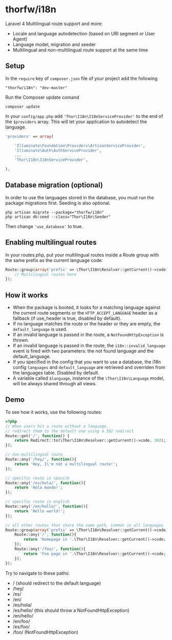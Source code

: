 thorfw/i18n
===========

Laravel 4 Multilingual route support and more:

* Locale and language autodetection (based on URI segment or User Agent)
* Language model, migration and seeder
* Multilingual and non-multilingual route support at the same time

## Setup

In the `require` key of `composer.json` file of your project add the following

    "thorfw/i18n": "dev-master"

Run the Composer update comand

    composer update

In your `config/app.php` add `'Thor\I18n\I18nServiceProvider'` to the end of the `$providers` array.
This will let your application to autodetect the language.

```php
'providers' => array(

    'Illuminate\Foundation\Providers\ArtisanServiceProvider',
    'Illuminate\Auth\AuthServiceProvider',
    ...
    'Thor\I18n\I18nServiceProvider',

),
```

## Database migration (optional)

In order to use the languages stored in the database, you must run the package migrations first. Seeding is also optional.

    php artisan migrate --package="thorfw/i18n"
    php artisan db:seed --class="Thor\I18n\Seeder"

Then change `'use_database'` to true.

## Enabling multilingual routes

In your routes.php, put your multilingual routes inside a Route group
with the same prefix as the current language code:

```php
Route::group(array('prefix' => \Thor\I18n\Resolver::getCurrent()->code), function() {
    // Multilingual routes here
});
```

## How it works
* When the package is booted, it looks for a matching language against the current 
route segments or the `HTTP_ACCEPT_LANGUAGE` header as a fallback (if use_header is true, disabled by default).
* If no language matches the route or the header or they are empty, the `default_language` is used.
* If an invalid language is passed in the route, a `NotFoundHttpException` is thrown.
* If an invalid language is passed in the route, the `i18n::invalid_language` event is fired with
two parameters: the not found language and the default_language.
* If you specified in the config that you want to use a database, the i18n config 
`languages` and `default_language` are retrieved and overriden from the languages table. Disabled by default.
* A variable called `$language`, instance of the `\Thor\I18n\Language` model, will be always shared through all views.


## Demo

To see how it works, use the following routes:

```php
<?php
// When users hit a route without a language,
// redirect them to the default one using a 302 redirect
Route::get('/', function() {
    return Redirect::to(\Thor\I18n\Resolver::getCurrent()->code, 302);
});

// non-multilingual route
Route::any('/hey/', function(){
    return 'Hey, I\'m not a multilingual route!';
});

// specific route in spanish
Route::any('/es/hola/', function(){
    return 'Hola mundo!';
});

// specific route in english
Route::any('/en/hello/', function(){
    return 'Hello world!';
});

// all other routes that share the same path, common in all languages
Route::group(array('prefix' => \Thor\I18n\Resolver::getCurrent()->code), function() {
    Route::any('/', function(){
        return 'Homepage in '.\Thor\I18n\Resolver::getCurrent()->code;
    });
    Route::any('/foo/', function(){
        return 'Foo page in '.\Thor\I18n\Resolver::getCurrent()->code;
    });
});
```

Try to navigate to these paths:
* /             (should redirect to the default language)
* /hey/
* /es/
* /en/
* /es/hola/
* /es/hello/    (this should throw a NotFoundHttpException)
* /en/hello/
* /en/foo/
* /es/foo/
* /foo/         (NotFoundHttpException)
